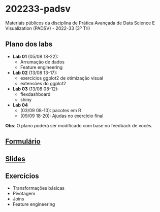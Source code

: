# 202233-padsv

Materiais públicos da disciplina de Prática Avançada de Data Science E Visualization (PADSV) - 2022-33 (3º Tri)

## Plano dos labs

- **Lab 01** (05/08 18-22): 
    - Arrumação de dados
    - Feature engineering
- **Lab 02** (13/08 13-17): 
    - exercícios ggplot2 de otimização visual
    - extensões do ggplot2
- **Lab 03** (13/08 08-12): 
    - flexdashboard
    - shiny
- **Lab 04** 
    - (03/09 08-10): pacotes em R
    - (09/09 18-20): Ajudas no exercício final

**Obs**: O plano poderá ser modificado com base no feedback de vocês.

## [Formulário](https://docs.google.com/forms/d/e/1FAIpQLSegoM_8vAdzVwoRF_82zm_juOaAunIbx8grT7iQCBMs_M8m-Q/viewform?usp=sf_link)

## [Slides](https://padsInsper.github.io/202233-padsv/slides/)

## Exercícios

- Transformações básicas
- Pivotagem
- Joins
- Feature engineering
